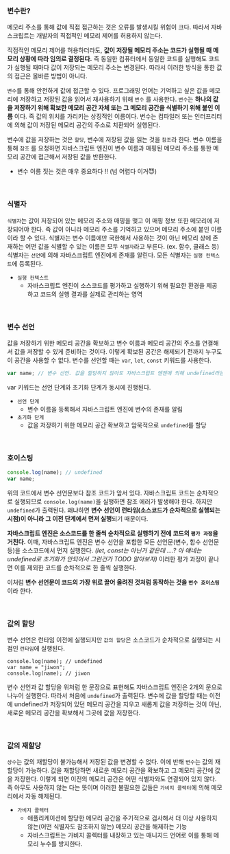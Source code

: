 ### 변수란?

메모리 주소를 통해 값에 직접 접근하는 것은 오류를 발생시킬 위험이 크다. 따라서 자바스크립트는 개발자의 직접적인 메모리 제어를 허용하지 않는다.

직접적인 메모리 제어를 허용하더라도, **값이 저장될 메모리 주소는 코드가 실행될 때 메모리 상황에 따라 임의로 결정된다.** 즉 동일한 컴퓨터에서 동일한 코드를 실행해도 코드가 실행될 때마다 값이 저장되는 메모리 주소는 변경된다. 따라서 이러한 방식을 통한 값의 접근은 올바른 방법이 아니다.

`변수`를 통해 안전하게 값에 접근할 수 있다. 프로그래밍 언어는 기억하고 싶은 값을 메모리에 저장하고 저장된 값을 읽어서 재사용하기 위해 `변수` 를 사용한다. `변수`는 **하나의 값을 저장하기 위해 확보한 메모리 공간 자체 또는 그 메모리 공간을 식별하기 위해 붙인 이름** 이다. 즉 값의 위치를 가리키는 상징적인 이름이다. 변수는 컴파일러 또는 인터프리터에 의해 값이 저장된 메모리 공간의 주소로 치환되어 실행된다. 

변수에 값을 저장하는 것은 `할당`, 변수에 저장된 값을 읽는 것을 `참조`라 한다. 변수 이름을 통해 `참조` 를 요청하면 자바스크립트 엔진이 변수 이름과 매핑된 메모리 주소를 통한 메모리 공간에 접근해서 저장된 값을 반환한다. 

- 변수 이름 짓는 것은 매우 중요하다 !! (넘 어렵다 이거😈)

<br/>

### 식별자

`식별자`는 값이 저장되어 있는 메모리 주소와 매핑을 맺고 이 매핑 정보 또한 메모리에 저장되어야 한다. 즉 값이 아니라 메모리 주소를 기억하고 있으며 메모리 주소에 붙인 이름이라 할 수 있다. 식별자는 변수 이름에만 국한해서 사용하는 것이 아닌 메모리 상에 존재하는 어떤 값을 식별할 수 있는 이름은 모두 `식별자`라고 부른다. (ex. 함수, 클래스 등) 식별자는 `선언`에 의해 자바스크립트 엔진에게 존재를 알린다. 모든 식별자는 `실행 컨텍스트`에 등록된다.

- `실행 컨텍스트`
  - 자바스크립트 엔진이 소스코드를 평가하고 실행하기 위해 필요한 환경을 제공하고 코드의 실행 결과를 실제로 관리하는 영역

<br/>

 ### 변수 선언

값을 저장하기 위한 메모리 공간을 확보하고 변수 이름과 메모리 공간의 주소를 연결해서 값을 저장할 수 있게 준비하는 것이다. 이렇게 확보된 공간은 해제되기 전까지 누구도 이 공간을 사용할 수 없다. 변수를 선언할 때는 `var`, `let`, `const` 키워드를 사용한다. 

```javascript
var name; // 변수 선언. 값을 할당하지 않아도 자바스크립트 엔젠에 의해 undefined라는 값이 할당
```

var 키워드는 선언 단계와 초기화 단계가 동시에 진행된다. 

- `선언 단계`
  - 변수 이름을 등록해서 자바스크립트 엔진에 변수의 존재를 알림
- `초기화 단계`
  - 값을 저장하기 위한 메모리 공간 확보하고 암묵적으로 `undefined`를 할당

<br/>

### 호이스팅

```javascript
console.log(name); // undefined
var name;
```

위의 코드에서 변수 선언문보다 참조 코드가 앞서 있다. 자바스크립트 코드는 순차적으로 실행되므로 `console.log(name)`을 실행하면 참조 에러가 발생해야 한다. 하지만 `undefined`가 출력된다. 왜냐하면 **변수 선언이 런타임(소스코드가 순차적으로 실행되는 시점)이 아니라 그 이전 단계에서 먼저 실행**되기 때문이다. 

**자바스크립트 엔진은 소스코드를 한 줄씩 순차적으로 실행하기 전에 코드의 `평가 과정`을 거친다.** 이때, 자바스크립트 엔진은 변수 선언을 포함한 모든 선언문(변수, 함수 선언문 등)을 소스코드에서 먼저 실행한다. *(let, const는 아닌거 같은데 ....? 아 얘네는 undefined로 초기화가 안되어서 그런건가 TODO 알아보자)* 이러한 평가 과정이 끝나면 이를 제외한 코드를 순차적으로 한 줄씩 실행한다. 

이처럼 **변수 선언문이 코드의 가장 위로 끌어 올려진 것처럼 동작하는 것을 `변수 호이스팅`** 이라 한다.

<br/>

### 값의 할당

변수 선언은 런타임 이전에 실행되지만 `값의 할당`은 소스코드가 순차적으로 실행되는 시점인 `런타임`에 실행된다. 

```
console.log(name); // undefined
var name = "jiwon";
console.log(name); // jiwon
```

변수 선언과 값 할당을 위처럼 한 문장으로 표현해도 자바스크립트 엔진은 2개의 문으로 나누어 실행한다. 따라서 처음에 `undefined`가 출력된다. 변수에 값을 할당할 때는 이전에 undefined가 저장되어 있던 메모리 공간을 지우고 새롭게 값을 저장하는 것이 아닌, 새로운 메모리 공간을 확보해서 그곳에 값을 저장한다.

<br/>

### 값의 재할당
`상수`는 값의 재할당이 불가능해서 저장된 값을 변경할 수 없다. 이에 반해 `변수`는 값의 재할당이 가능하다. 값을 재할당하면 새로운 메모리 공간을 확보하고 그 메모리 공간에 값을 저장한다. 이렇게 되면 이전의 메모리 공간은 어떤 식별자와도 연결되어 있지 않다. 즉 아무도 사용하지 않는 다는 뜻이며 이러한 불필요한 값들은 `가비지 콜렉터`에 의해 메모리에서 자동 해제된다.

- `가비지 콜렉터`
  - 애플리케이션에 할당한 메모리 공간을 주기적으로 검사해서 더 이상 사용하지 않는(어떤 식별자도 참조하지 않는) 메모리 공간을 해제하는 기능
  - 자바스크립트는 가비지 콜렉터를 내장하고 있는 매니지드 언어로 이를 통해 메모리 누수를 방지한다.